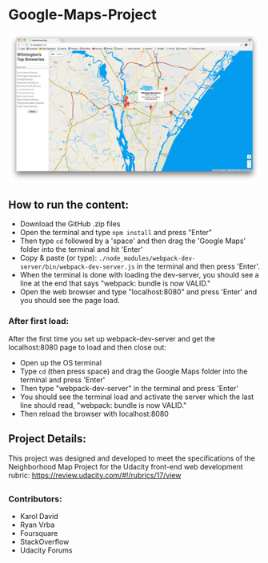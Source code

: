 # Google-Maps-Project
![ScreenShot](screenshot.png)
## How to run the content:
* Download the GitHub .zip files
* Open the terminal and type `npm install` and press "Enter"
* Then type `cd` followed by a 'space' and then drag the 'Google Maps' folder into the terminal and hit 'Enter'
* Copy & paste (or type): `./node_modules/webpack-dev-server/bin/webpack-dev-server.js` in the terminal and then press 'Enter'.
* When the terminal is done with loading the dev-server, you should see a line at the end that says "webpack: bundle is now VALID."
* Open the web browser and type "localhost:8080" and press 'Enter' and you should see the page load.

### After first load:
After the first time you set up webpack-dev-server and get the localhost:8080 page to load and then close out:
* Open up the OS terminal
* Type `cd` (then press space) and drag the Google Maps folder into the terminal and press 'Enter'
* Then type "webpack-dev-server" in the terminal and press 'Enter'
* You should see the terminal load and activate the server which the last line should read, "webpack: bundle is now VALID."
* Then reload the browser with localhost:8080

## Project Details:
This project was designed and developed to meet the specifications of the Neighborhood Map Project for the Udacity front-end web development rubric: https://review.udacity.com/#!/rubrics/17/view
##
### Contributors:
* Karol David
* Ryan Vrba
* Foursquare
* StackOverflow
* Udacity Forums

